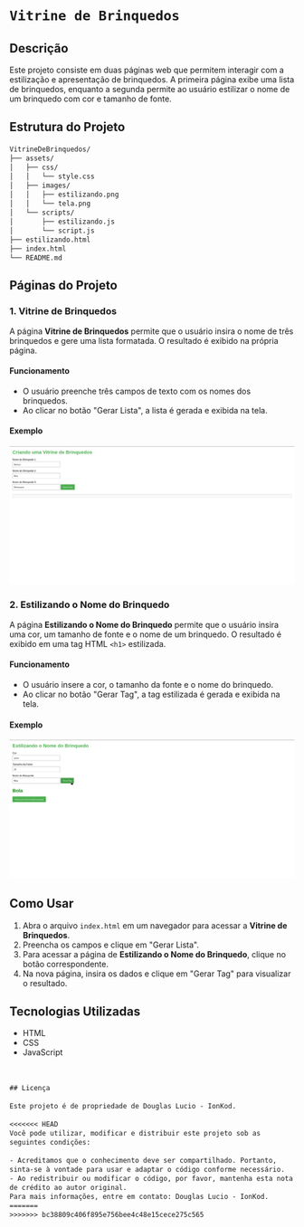 
# `Vitrine de Brinquedos`

## Descrição

Este projeto consiste em duas páginas web que permitem interagir com a estilização e apresentação de brinquedos. A primeira página exibe uma lista de brinquedos, enquanto a segunda permite ao usuário estilizar o nome de um brinquedo com cor e tamanho de fonte.

## Estrutura do Projeto

```
VitrineDeBrinquedos/
├── assets/
│   ├── css/
│   │   └── style.css
│   ├── images/
│   │   ├── estilizando.png
│   │   └── tela.png
│   └── scripts/
│       ├── estilizando.js
│       └── script.js
├── estilizando.html
├── index.html
└── README.md
```

## Páginas do Projeto

### 1. Vitrine de Brinquedos

A página **Vitrine de Brinquedos** permite que o usuário insira o nome de três brinquedos e gere uma lista formatada. O resultado é exibido na própria página.

#### Funcionamento

- O usuário preenche três campos de texto com os nomes dos brinquedos.
- Ao clicar no botão "Gerar Lista", a lista é gerada e exibida na tela.

#### Exemplo

![Vitrine de Brinquedos](assets/images/tela.png)

### 2. Estilizando o Nome do Brinquedo

A página **Estilizando o Nome do Brinquedo** permite que o usuário insira uma cor, um tamanho de fonte e o nome de um brinquedo. O resultado é exibido em uma tag HTML `<h1>` estilizada.

#### Funcionamento

- O usuário insere a cor, o tamanho da fonte e o nome do brinquedo.
- Ao clicar no botão "Gerar Tag", a tag estilizada é gerada e exibida na tela.

#### Exemplo

![Estilizando Nome do Brinquedo](assets/images/estilizando.png)

## Como Usar

1. Abra o arquivo `index.html` em um navegador para acessar a **Vitrine de Brinquedos**.
2. Preencha os campos e clique em "Gerar Lista".
3. Para acessar a página de **Estilizando o Nome do Brinquedo**, clique no botão correspondente.
4. Na nova página, insira os dados e clique em "Gerar Tag" para visualizar o resultado.

## Tecnologias Utilizadas

- HTML
- CSS
- JavaScript
```


## Licença

Este projeto é de propriedade de Douglas Lucio - IonKod.

<<<<<<< HEAD
Você pode utilizar, modificar e distribuir este projeto sob as seguintes condições:

- Acreditamos que o conhecimento deve ser compartilhado. Portanto, sinta-se à vontade para usar e adaptar o código conforme necessário.
- Ao redistribuir ou modificar o código, por favor, mantenha esta nota de crédito ao autor original.
Para mais informações, entre em contato: Douglas Lucio - IonKod.
=======
>>>>>>> bc38809c406f895e756bee4c48e15cece275c565
